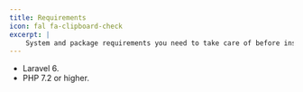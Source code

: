 ```yaml
---
title: Requirements
icon: fal fa-clipboard-check
excerpt: |
    System and package requirements you need to take care of before installation.
---
```

- Laravel 6.
- PHP 7.2 or higher.
